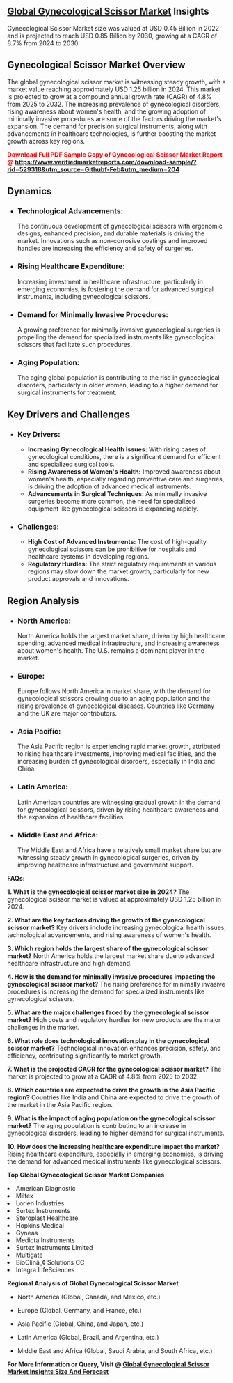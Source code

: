 <h2><a href="https://www.verifiedmarketreports.com/download-sample/?rid=529318&amp;utm_source=Githubf&amp;utm_medium=204" target="_blank">Global Gynecological Scissor Market</a> Insights</h2><p>Gynecological Scissor Market size was valued at USD 0.45 Billion in 2022 and is projected to reach USD 0.85 Billion by 2030, growing at a CAGR of 8.7% from 2024 to 2030.</p><p> <h2>Gynecological Scissor Market Overview</h2> <p>The global gynecological scissor market is witnessing steady growth, with a market value reaching approximately USD 1.25 billion in 2024. This market is projected to grow at a compound annual growth rate (CAGR) of 4.8% from 2025 to 2032. The increasing prevalence of gynecological disorders, rising awareness about women's health, and the growing adoption of minimally invasive procedures are some of the factors driving the market's expansion. The demand for precision surgical instruments, along with advancements in healthcare technologies, is further boosting the market growth across key regions.</p> <p><b><p><span class=""><span style="color: #ff0000;"><strong>Download Full PDF Sample Copy of Gynecological Scissor Market Report</strong> @ </span><a href="https://www.verifiedmarketreports.com/download-sample/?rid=529318&amp;utm_source=Githubf-Feb&amp;utm_medium=204" target="_blank">https://www.verifiedmarketreports.com/download-sample/?rid=529318&amp;utm_source=Githubf-Feb&amp;utm_medium=204</a></span></p></b></p> <h2>Dynamics</h2> <ul> <li><h3>Technological Advancements:</h3> The continuous development of gynecological scissors with ergonomic designs, enhanced precision, and durable materials is driving the market. Innovations such as non-corrosive coatings and improved handles are increasing the efficiency and safety of surgeries.</li> <li><h3>Rising Healthcare Expenditure:</h3> Increasing investment in healthcare infrastructure, particularly in emerging economies, is fostering the demand for advanced surgical instruments, including gynecological scissors.</li> <li><h3>Demand for Minimally Invasive Procedures:</h3> A growing preference for minimally invasive gynecological surgeries is propelling the demand for specialized instruments like gynecological scissors that facilitate such procedures.</li> <li><h3>Aging Population:</h3> The aging global population is contributing to the rise in gynecological disorders, particularly in older women, leading to a higher demand for surgical instruments for treatment.</li> </ul> <h2>Key Drivers and Challenges</h2> <ul> <li><h3>Key Drivers:</h3> <ul> <li><b>Increasing Gynecological Health Issues:</b> With rising cases of gynecological conditions, there is a significant demand for efficient and specialized surgical tools.</li> <li><b>Rising Awareness of Women's Health:</b> Improved awareness about women's health, especially regarding preventive care and surgeries, is driving the adoption of advanced medical instruments.</li> <li><b>Advancements in Surgical Techniques:</b> As minimally invasive surgeries become more common, the need for specialized equipment like gynecological scissors is expanding rapidly.</li> </ul> </li> <li><h3>Challenges:</h3> <ul> <li><b>High Cost of Advanced Instruments:</b> The cost of high-quality gynecological scissors can be prohibitive for hospitals and healthcare systems in developing regions.</li> <li><b>Regulatory Hurdles:</b> The strict regulatory requirements in various regions may slow down the market growth, particularly for new product approvals and innovations.</li> </ul> </li> </ul> <h2>Region Analysis</h2> <ul> <li><h3>North America:</h3> North America holds the largest market share, driven by high healthcare spending, advanced medical infrastructure, and increasing awareness about women's health. The U.S. remains a dominant player in the market.</li> <li><h3>Europe:</h3> Europe follows North America in market share, with the demand for gynecological scissors growing due to an aging population and the rising prevalence of gynecological diseases. Countries like Germany and the UK are major contributors.</li> <li><h3>Asia Pacific:</h3> The Asia Pacific region is experiencing rapid market growth, attributed to rising healthcare investments, improving medical facilities, and the increasing burden of gynecological disorders, especially in India and China.</li> <li><h3>Latin America:</h3> Latin American countries are witnessing gradual growth in the demand for gynecological scissors, driven by rising healthcare awareness and the expansion of healthcare facilities.</li> <li><h3>Middle East and Africa:</h3> The Middle East and Africa have a relatively small market share but are witnessing steady growth in gynecological surgeries, driven by improving healthcare infrastructure and government support.</li> </ul> <p><b>FAQs:</b></p> <p><b>1. What is the gynecological scissor market size in 2024?</b> The gynecological scissor market is valued at approximately USD 1.25 billion in 2024.</p> <p><b>2. What are the key factors driving the growth of the gynecological scissor market?</b> Key drivers include increasing gynecological health issues, technological advancements, and rising awareness of women's health.</p> <p><b>3. Which region holds the largest share of the gynecological scissor market?</b> North America holds the largest market share due to advanced healthcare infrastructure and high demand.</p> <p><b>4. How is the demand for minimally invasive procedures impacting the gynecological scissor market?</b> The rising preference for minimally invasive procedures is increasing the demand for specialized instruments like gynecological scissors.</p> <p><b>5. What are the major challenges faced by the gynecological scissor market?</b> High costs and regulatory hurdles for new products are the major challenges in the market.</p> <p><b>6. What role does technological innovation play in the gynecological scissor market?</b> Technological innovation enhances precision, safety, and efficiency, contributing significantly to market growth.</p> <p><b>7. What is the projected CAGR for the gynecological scissor market?</b> The market is projected to grow at a CAGR of 4.8% from 2025 to 2032.</p> <p><b>8. Which countries are expected to drive the growth in the Asia Pacific region?</b> Countries like India and China are expected to drive the growth of the market in the Asia Pacific region.</p> <p><b>9. What is the impact of aging population on the gynecological scissor market?</b> The aging population is contributing to an increase in gynecological disorders, leading to higher demand for surgical instruments.</p> <p><b>10. How does the increasing healthcare expenditure impact the market?</b> Rising healthcare expenditure, especially in emerging economies, is driving the demand for advanced medical instruments like gynecological scissors.</p> </p><p><strong>Top Global Gynecological Scissor Market Companies</strong></p><div data-test-id=""><p><li>American Diagnostic</li><li> Miltex</li><li> Lorien Industries</li><li> Surtex Instruments</li><li> Steroplast Healthcare</li><li> Hopkins Medical</li><li> Gyneas</li><li> Medicta Instruments</li><li> Surtex Instruments Limited</li><li> Multigate</li><li> BioClinâ„¢ Solutions CC</li><li> Integra LifeSciences</li></p><div><strong>Regional Analysis of&nbsp;Global Gynecological Scissor Market</strong></div><ul><li dir="ltr"><p dir="ltr">North America&nbsp;(Global, Canada, and Mexico, etc.)</p></li><li dir="ltr"><p dir="ltr">Europe (Global, Germany, and France, etc.)</p></li><li dir="ltr"><p dir="ltr">Asia Pacific&nbsp;(Global, China, and Japan, etc.)</p></li><li dir="ltr"><p dir="ltr">Latin America&nbsp;(Global, Brazil, and Argentina, etc.)</p></li><li dir="ltr">Middle East and Africa&nbsp;(Global, Saudi Arabia, and South Africa, etc.)</li></ul><p><strong>For More Information or Query, Visit @&nbsp;</strong><strong><a href="https://www.verifiedmarketreports.com/product/gynecological-scissor-market/?utm_source=Githubf&amp;utm_medium=204" target="_blank">Global Gynecological Scissor Market Insights Size And Forecast</a></strong></p></div>
